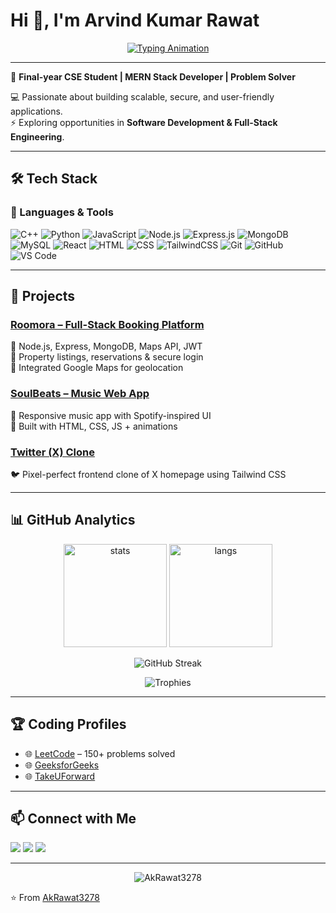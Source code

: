 # Hi 👋, I'm Arvind Kumar Rawat  

<p align="center">
  <a href="https://github.com/AkRawat3278">
    <img src="https://readme-typing-svg.herokuapp.com?font=Fira+Code&size=24&duration=3000&pause=1000&color=36BCF7&center=true&vCenter=true&width=600&lines=Full-Stack+Developer;MERN+Stack+Enthusiast;DSA+Problem+Solver;Open-Source+Contributor;Lifelong+Learner" alt="Typing Animation">
  </a>
</p>

---

🚀 **Final-year CSE Student | MERN Stack Developer | Problem Solver**  

💻 Passionate about building scalable, secure, and user-friendly applications.  
⚡ Exploring opportunities in **Software Development & Full-Stack Engineering**.  

---

## 🛠️ Tech Stack  

### 🚀 Languages & Tools
![C++](https://img.shields.io/badge/-C++-00599C?logo=c%2B%2B&logoColor=white)
![Python](https://img.shields.io/badge/-Python-3776AB?logo=python&logoColor=white)
![JavaScript](https://img.shields.io/badge/-JavaScript-F7DF1E?logo=javascript&logoColor=black)
![Node.js](https://img.shields.io/badge/-Node.js-339933?logo=node.js&logoColor=white)
![Express.js](https://img.shields.io/badge/-Express.js-000000?logo=express&logoColor=white)
![MongoDB](https://img.shields.io/badge/-MongoDB-47A248?logo=mongodb&logoColor=white)
![MySQL](https://img.shields.io/badge/-MySQL-4479A1?logo=mysql&logoColor=white)
![React](https://img.shields.io/badge/-React-61DAFB?logo=react&logoColor=black)
![HTML](https://img.shields.io/badge/-HTML5-E34F26?logo=html5&logoColor=white)
![CSS](https://img.shields.io/badge/-CSS3-1572B6?logo=css3&logoColor=white)
![TailwindCSS](https://img.shields.io/badge/-TailwindCSS-38B2AC?logo=tailwind-css&logoColor=white)
![Git](https://img.shields.io/badge/-Git-F05032?logo=git&logoColor=white)
![GitHub](https://img.shields.io/badge/-GitHub-181717?logo=github&logoColor=white)
![VS Code](https://img.shields.io/badge/-VSCode-007ACC?logo=visual-studio-code&logoColor=white)

---

## 📌 Projects  

### [Roomora – Full-Stack Booking Platform](https://github.com/AkRawat3278/Roomora)  
🔹 Node.js, Express, MongoDB, Maps API, JWT  
🔹 Property listings, reservations & secure login  
🔹 Integrated Google Maps for geolocation  

### [SoulBeats – Music Web App](https://github.com/AkRawat3278/SoulBeats)  
🎵 Responsive music app with Spotify-inspired UI  
🎵 Built with HTML, CSS, JS + animations  

### [Twitter (X) Clone](https://github.com/AkRawat3278/Twitter-Clone)  
🐦 Pixel-perfect frontend clone of X homepage using Tailwind CSS  

---

## 📊 GitHub Analytics  

<p align="center">
  <img src="https://github-readme-stats.vercel.app/api?username=AkRawat3278&show_icons=true&theme=tokyonight" alt="stats" height="165"/>
  <img src="https://github-readme-stats.vercel.app/api/top-langs/?username=AkRawat3278&layout=compact&theme=tokyonight" alt="langs" height="165"/>
</p>

<p align="center">
  <img src="https://streak-stats.demolab.com?user=AkRawat3278&theme=tokyonight&hide_border=true" alt="GitHub Streak" />
</p>

<p align="center">
  <img src="https://github-profile-trophy.vercel.app/?username=AkRawat3278&theme=tokyonight&no-frame=true&no-bg=true&margin-w=15&margin-h=15" alt="Trophies" />
</p>

---

## 🏆 Coding Profiles  
- 🌐 [LeetCode](https://leetcode.com/u/ArvindRawat3278/) – 150+ problems solved  
- 🌐 [GeeksforGeeks](https://www.geeksforgeeks.org/user/3278arvindkrrawat/)  
- 🌐 [TakeUForward](https://takeuforward.org/profile/arvindmuz.rdec)  

---

## 📫 Connect with Me  
<p>
  <a href="mailto:3278arvindkumarrawat@gmail.com"><img src="https://img.shields.io/badge/Email-D14836?logo=gmail&logoColor=white"></a>
  <a href="https://www.linkedin.com/in/3278arvindkrrawat/"><img src="https://img.shields.io/badge/LinkedIn-0077B5?logo=linkedin&logoColor=white"></a>
  <a href="https://github.com/AkRawat3278"><img src="https://img.shields.io/badge/GitHub-181717?logo=github&logoColor=white"></a>
</p>

---

<p align="center"> 
  <img src="https://komarev.com/ghpvc/?username=AkRawat3278&label=Profile%20views&color=0e75b6&style=flat" alt="AkRawat3278" /> 
</p>

⭐️ From [AkRawat3278](https://github.com/AkRawat3278)
